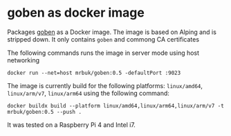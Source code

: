 # goben as docker image

Packages [goben](https://github.com/udhos/goben) as a Docker image. The image is based on Alping and is stripped down. It only contains `goben` and commong CA certificates

The following commands runs the image in server mode using host networking

```
docker run --net=host mrbuk/goben:0.5 -defaultPort :9023
```

The image is currently build for the following platforms: `linux/amd64`, `linux/arm/v7`, `linux/arm64` using the following command:

```
docker buildx build --platform linux/amd64,linux/arm64,linux/arm/v7 -t mrbuk/goben:0.5 --push .
```

It was tested on a Raspberry Pi 4 and Intel i7.
